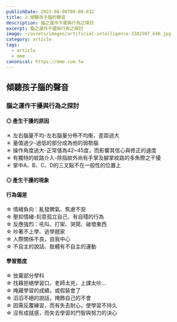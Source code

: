 ```yaml
---
publishDate: 2023-06-06T00:00:03Z
title: 3.傾聽孩子腦的聲音
description: 腦之運作干擾與行為之探討
excerpt: 腦之運作干擾與行為之探討
image: ~/assets/images/artificial-intelligence-3382507_640.jpg
category: article
tags:
  - article
  - mme
canonical: https://mme.com.tw
---
```


## 傾聽孩子腦的聲音
### 腦之運作干擾與行為之探討
#### ◎ 產生干擾的原因
＊ 左右腦量不均-左右腦量分佈不均衡，差距過大  
＊ 量值過少-過低的部分成為他的弱勢腦  
＊ 操作角度過大-正常值為42~45度，而影響其信心與修正的速度  
＊ 有獨特的紋路介入-除指紋外尚有手掌及腳掌紋路的多魚際之干擾  
＊ 掌中A、B、C、D的三叉點不在一般性的位置上  


#### ◎ 產生干擾的現象
#### 行為偏差
☆ 情緒負向：亂發脾氣、焦慮不安  
☆ 壓抑情緒-刻意孤立自己、有自殘的行為  
☆ 反應強烈：吼叫、打架、哭鬧、破壞東西  
☆ 吵著不上學、逃學翹家  
☆ 人際關係不良，自我中心  
☆ 不自主的說話、肢體有不自主的運動  

#### 學習態度
☆ 放棄部分學科  
☆ 找藉拒絕學習口，老師太兇，上課太吵…  
☆ 掩藏學習的成績，或假裝會了  
☆ 滔滔不絕的說話，掩飾自己的不會  
☆ 因需反覆練習，而有失去耐心，使學習不持久  
☆ 沒有成就感，而失去學習的鬥智與努力的決心  

